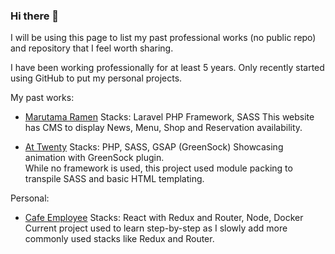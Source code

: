### Hi there 👋

I will be using this page to list my past professional works (no public repo) and repository that I feel worth sharing.

I have been working professionally for at least 5 years. Only recently started using GitHub to put my personal projects.

My past works:

- [Marutama Ramen](https://marutama.com.sg)
Stacks: Laravel PHP Framework, SASS
This website has CMS to display News, Menu, Shop and Reservation availability.

- [At Twenty](https://attwenty.sg)
Stacks: PHP, SASS, GSAP (GreenSock)
Showcasing animation with GreenSock plugin.  
While no framework is used, this project used module packing to transpile SASS and basic HTML templating.


Personal:

- [Cafe Employee]()
Stacks: React with Redux and Router, Node, Docker
Current project used to learn step-by-step as I slowly add more commonly used stacks like Redux and Router.



<!--
**welsontn/welsontn** is a ✨ _special_ ✨ repository because its `README.md` (this file) appears on your GitHub profile.

Here are some ideas to get you started:

- 🔭 I’m currently working on ...
- 🌱 I’m currently learning ...
- 👯 I’m looking to collaborate on ...
- 🤔 I’m looking for help with ...
- 💬 Ask me about ...
- 📫 How to reach me: ...
- 😄 Pronouns: ...
- ⚡ Fun fact: ...
-->
